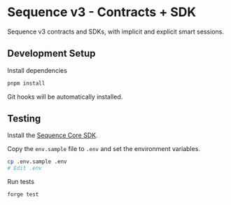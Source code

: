# Sequence v3 - Contracts + SDK

Sequence v3 contracts and SDKs, with implicit and explicit smart sessions.

## Development Setup

Install dependencies

```sh
pnpm install
```

Git hooks will be automatically installed.

## Testing

Install the [Sequence Core SDK](https://github.com/0xsequence/sequence-core).

Copy the `env.sample` file to `.env` and set the environment variables.

```sh
cp .env.sample .env
# Edit .env
```

Run tests

```sh
forge test
```
